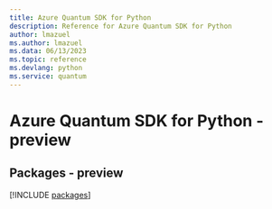 ```yaml
---
title: Azure Quantum SDK for Python
description: Reference for Azure Quantum SDK for Python
author: lmazuel
ms.author: lmazuel
ms.data: 06/13/2023
ms.topic: reference
ms.devlang: python
ms.service: quantum
---
```

# Azure Quantum SDK for Python - preview
## Packages - preview
[!INCLUDE [packages](quantum-index.md)]